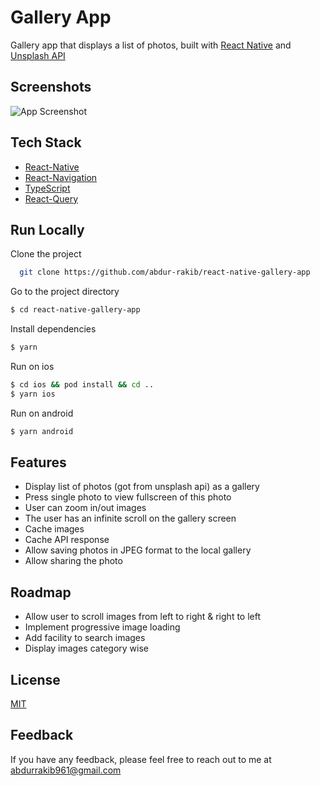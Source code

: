 # Gallery App

Gallery app that displays a list of photos, built with [React Native](https://reactnative.dev/) and [Unsplash API](https://unsplash.com/documentation#list-photos)

## Screenshots

![App Screenshot](https://via.placeholder.com/468x300?text=App+Screenshot+Here)

## Tech Stack

- [React-Native](https://github.com/facebook/react-native)
- [React-Navigation](https://reactnavigation.org/)
- [TypeScript](https://www.typescriptlang.org/)
- [React-Query](https://react-query.tanstack.com/)

## Run Locally

Clone the project

```bash
  git clone https://github.com/abdur-rakib/react-native-gallery-app
```

Go to the project directory

```bash
$ cd react-native-gallery-app
```

Install dependencies

```bash
$ yarn
```

Run on ios

```bash
$ cd ios && pod install && cd ..
$ yarn ios
```

Run on android

```bash
$ yarn android
```

## Features

- Display list of photos (got from unsplash api) as a gallery
- Press single photo to view fullscreen of this photo
- User can zoom in/out images
- The user has an infinite scroll on the gallery screen
- Cache images
- Cache API response
- Allow saving photos in JPEG format to the local gallery
- Allow sharing the photo

## Roadmap

- Allow user to scroll images from left to right & right to left
- Implement progressive image loading
- Add facility to search images
- Display images category wise

## License

[MIT](https://github.com/abdur-rakib/react-native-gallery-app/blob/main/LICENSE)

## Feedback

If you have any feedback, please feel free to reach out to me at abdurrakib961@gmail.com
